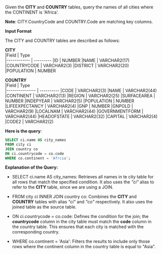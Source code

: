 Given the __CITY__ and __COUNTRY__ tables, query the names of all cities where the CONTINENT is 'Africa'.

__Note__: CITY.CountryCode and COUNTRY.Code are matching key columns.

__Input Format__

The CITY and COUNTRY tables are described as follows:


  __CITY__     
|Field        | Type                     
|------------ | ---------
|ID           | NUMBER
|NAME         | VARCHAR2(17)
|COUNTRYCODE  | VARCHAR2(3)
|DISTRICT     | VARCHAR2(20)
|POPULATION   | NUMBER

  __COUNTRY__     
|Field           | Type                     
|--------------- | ----------
|CODE            | VARCHAR2(3)
|NAME            | VARCHAR2(44)
|CONTINENT       | VARCHAR2(13)
|REGION          | VARCHAR2(25)
|SURFACEAREA     | NUMBER
|INDEPYEAR       | VARCHAR2(5)
|POPULATION      | NUMBER
|LIFEEXPECTANCY  | VARCHAR2(4)
|GNP             | NUMBER
|GNPOLD          | VARCHAR2(9)
|LOCALNAM        | VARCHAR2(44)
|GOVERNMENTFORM  | VARCHAR2(44)
|HEADOFSTATE     | VARCHAR2(32)
|CAPITAL         | VARCHAR2(4)
|CODE2           | VARCHAR2(2)



**Here is the query**:
```SQL
SELECT ci.name AS city_names
FROM city ci
JOIN country co
ON ci.countrycode = co.code
WHERE co.continent = 'Afrcia';
```

**Explanation of the Query:**

- SELECT ci.name AS city_names: Retrieves all names in te city table for all rows that match the specified condition. It also uses the _"ci"_ alias to refer to the **CITY** table, since we are using a JOIN.

- FROM city ci INNER JOIN country co: Combines the __CITY__ and __COUNTRY__ tables with alias _"ci"_ and _"co"_ respectively. It also uses the joined table as the source table.

- ON ci.countrycode = co.code: Defines the condition for the join; the __countrycode__ column in the city table must match the __code__ column in the country table. This ensures that each city is matched with the corresponding country.

- WHERE co.continent = 'Asia': Filters the results to include only those rows where the continent column in the country table is equal to "Asia".

